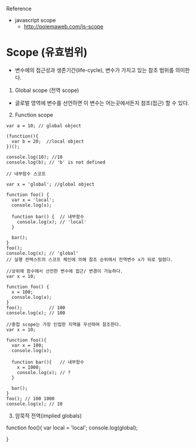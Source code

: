 Reference
- javascript scope
   - http://poiemaweb.com/js-scope

# Scope (유효범위)
 - 변수에의 접근성과 생존기간(life-cycle), 변수가 가지고 있는 참조 범위를 의미한다.

1. Global scope (전역 scope)
 - 글로벌 영역에 변수를 선언하면 이 변수는 어는곳에서든지 참조(접근) 할 수 있다.
 
2. Function scope
```
var a = 10; // global object

(function(){
  var b = 20;  //local object
})();

console.log(10); //10
console.log(b); // 'b' is not defined
```

```
// 내부함수 스코프

var x = 'global'; //global object

function foo() {
  var x = 'local';
  console.log(x);

  function bar() {  // 내부함수
    console.log(x); // 'local'
  }

  bar();
}
foo();
console.log(x); // 'global'
// 실행 컨텍스트의 스코프 체인에 의해 참조 순위에서 전역변수 x가 뒤로 밀렸다.
```
```
//상위에 함수에서 선언한 변수에 접근/ 변경이 가능하다.
var x = 10;

function foo() {
  x = 100;
  console.log(x);
}
foo();          // 100 
console.log(x); // 100
```
```
//중첩 scope는 가장 인접한 지역을 우선하여 참조한다.
var x = 10;

function foo(){
  var x = 100;
  console.log(x);

  function bar(){   // 내부함수
    x = 1000;
    console.log(x); // ?
  }

  bar();
}
foo(); // 100 1000 
console.log(x); // 10
```

3. 암묵적 전역(implied globals)

function foo(){
  var local = 'local';
  console.log(global);
  
}












